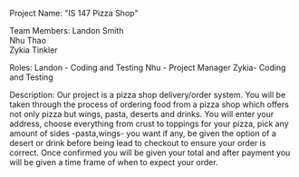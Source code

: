 Project Name: "IS 147 Pizza Shop"

Team Members:
Landon Smith           
Nhu Thao             
Zykia Tinkler        

Roles:
Landon - Coding and Testing
Nhu - Project Manager
Zykia- Coding and Testing

Description: Our project is a pizza shop delivery/order system. You will be taken through the process of ordering food from a pizza shop 
which offers not only pizza but wings, pasta, deserts and drinks. You will enter your address, choose everything from crust to toppings for your
pizza, pick any amount of sides -pasta,wings- you want if any, be given the option of a desert or drink before being lead to checkout to ensure your order is correct. 
Once confirmed you will be given your total and after payment you will be given a time frame of when to expect your order.




